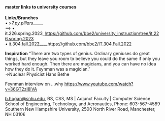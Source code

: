 #### master links to university courses<please advise of broken links>  

**Links/Branches**  
• >_7.py.pillars______  
==> <my custom coding course correcting gaps in existing training materials transforming shy new learners into coders>
• it.226.spring.2023_https://github.com/bbe2/university_instruction/tree/it.226.spring.2023  
• it.304.fall.2022____https://github.com/bbe2/IT.304.Fall.2022  

**Inspiration**
“There are two types of genius. Ordinary geniuses do great things, but they leave you room to believe you could do the same if only you worked hard enough.  Then there are magicians, and you can have no idea how they do it. Feynman was a magician.”  
->Nuclear Physicist Hans Bethe  
 
Feynman interview on …why  https://www.youtube.com/watch?v=36GT2zI8lVA  

b.hogan@snhu.edu, BS, CSS, MS | Adjunct Faculty | Computer Science   
School of Engineering, Technology, and Aeronautics, Phone: 603-567-4589   
Southern New Hampshire University, 2500 North River Road, Manchester, NH 03106  

